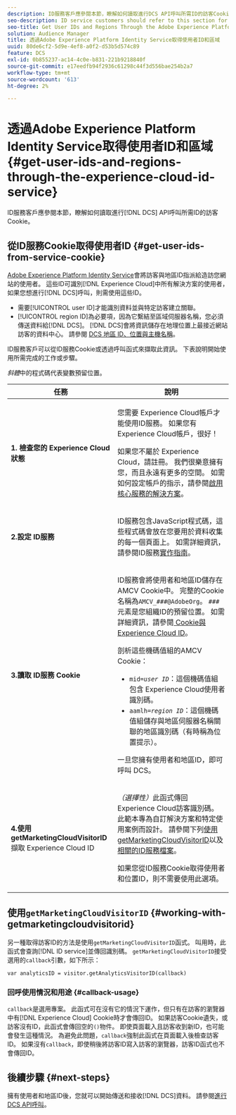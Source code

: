 ```yaml
---
description: ID服務客戶應參閱本節，瞭解如何讀取進行DCS API呼叫所需ID的訪客Cookie。
seo-description: ID service customers should refer to this section for information on how to read the visitor cookie for the IDs required to make DCS API calls.
seo-title: Get User IDs and Regions Through the Adobe Experience Platform Identity Service
solution: Audience Manager
title: 透過Adobe Experience Platform Identity Service取得使用者ID和區域
uuid: 80de6cf2-5d9e-4ef8-a0f2-d53b5d574c89
feature: DCS
exl-id: 0b855237-ac14-4c0e-b831-221b9218840f
source-git-commit: e17eedfb94f2936c61298c44f3d556bae254b2a7
workflow-type: tm+mt
source-wordcount: '613'
ht-degree: 2%

---
```


# 透過Adobe Experience Platform Identity Service取得使用者ID和區域 {#get-user-ids-and-regions-through-the-experience-cloud-id-service}

ID服務客戶應參閱本節，瞭解如何讀取進行[!DNL DCS] API呼叫所需ID的訪客Cookie。

## 從ID服務Cookie取得使用者ID {#get-user-ids-from-service-cookie}

[Adobe Experience Platform Identity Service](https://experienceleague.adobe.com/docs/id-service/using/home.html)會將訪客與地區ID指派給造訪您網站的使用者。 這些ID可識別[!DNL Experience Cloud]中所有解決方案的使用者，如果您想進行[!DNL DCS]呼叫，則需使用這些ID。

* 需要[!UICONTROL user ID]才能識別資料並與特定訪客建立關聯。
* [!UICONTROL region ID]為必要項，因為它繫結至區域伺服器名稱，您必須傳送資料給[!DNL DCS]。 [!DNL DCS]會將資訊儲存在地理位置上最接近網站訪客的資料中心。 請參閱 [DCS 地區 ID、位置與主機名稱](../../../api/dcs-intro/dcs-api-reference/dcs-regions.md)。

ID服務客戶可以從ID服務Cookie或透過呼叫函式來擷取此資訊。 下表說明開始使用所需完成的工作或步驟。

*斜體*&#x200B;中的程式碼代表變數預留位置。

<table id="table_660EBE1C24DD4FBE9DCE5191836C9135"> 
 <thead> 
  <tr> 
   <th colname="col1" class="entry"> 任務 </th> 
   <th colname="col2" class="entry"> 說明 </th> 
  </tr> 
 </thead>
 <tbody> 
  <tr> 
   <td colname="col1"> <p> <b>1. 檢查您的<span class="keyword"> Experience Cloud</span>狀態</b> </p> </td> 
   <td colname="col2"> <p>您需要<span class="keyword"> Experience Cloud</span>帳戶才能使用ID服務。 如果您有<span class="keyword"> Experience Cloud</span>帳戶，很好！ </p> <p> 如果您不屬於<span class="keyword"> Experience Cloud</span>，請註冊。 我們很樂意擁有您，而且永遠有更多的空間。 如需如何設定帳戶的指示，請參閱<a href="https://experienceleague.adobe.com/en/docs/core-services/interface/services/getting-started" format="https" scope="external">啟用核心服務的解決方案</a>。 </p> </td> 
  </tr> 
  <tr> 
   <td colname="col1"> <p> <b>2.設定<span class="keyword"> ID服務</span></b> </p> </td> 
   <td colname="col2"> <p><span class="keyword"> ID服務</span>包含JavaScript程式碼，這些程式碼會放在您要用於資料收集的每一個頁面上。 如需詳細資訊，請參閱ID服務<a href="https://experienceleague.adobe.com/docs/id-service/using/implementation/implementation-guides.html" format="https" scope="external">實作指南</a>。 </p> </td> 
  </tr> 
  <tr> 
   <td colname="col1"> <p> <b>3.讀取<span class="keyword"> ID服務</span> Cookie</b> </p> </td> 
   <td colname="col2"> <p><span class="keyword"> ID服務</span>會將使用者和地區ID儲存在AMCV Cookie中。 完整的Cookie名稱為<code>AMCV_<i>###</i>@AdobeOrg</code>。 <code><i>###</i></code>元素是您組織ID的預留位置。 如需詳細資訊，請參閱<a href="https://experienceleague.adobe.com/docs/id-service/using/intro/cookies.html" format="https" scope="external"> Cookie與Experience Cloud ID</a>。 </p> <p>剖析這些機碼值組的AMCV Cookie： </p> <p> 
     <ul id="ul_502ECFCDDD084D448B5EDC4E5C0909C1"> 
      <li id="li_662FFA36AC854E699D50A183B161D654"> <code>mid=<i>user ID</i></code>：這個機碼值組包含<span class="keyword"> Experience Cloud</span>使用者識別碼。 </li> 
      <li id="li_65422233187B4217B50DC52DBD58F404"> <code>aamlh=<i>region ID</i></code>：這個機碼值組儲存與地區伺服器名稱關聯的地區識別碼（有時稱為<span class="term">位置提示</span>）。 </li> 
     </ul> </p> <p>一旦您擁有使用者和地區ID，即可呼叫<span class="wintitle"> DCS</span>。 </p> </td> 
  </tr> 
  <tr> 
   <td colname="col1"> <p> <b>4.使用getMarketingCloudVisitorID</b>擷取<span class="keyword"> Experience Cloud ID</span> </p> </td> 
   <td colname="col2"> <p><i>（選擇性）</i>此函式傳回<span class="keyword"> Experience Cloud</span>訪客識別碼。 此範本專為自訂解決方案和特定使用案例而設計。 請參閱下列<a href="../../../api/dcs-intro/dcs-s2s/dcs-mcid-ids.md#working-with-getmarketingcloudvisitorid">使用getMarketingCloudVisitorID</a>以及<a href="https://experienceleague.adobe.com/docs/id-service/using/id-service-api/methods/getmcvid.html" format="https" scope="external">相關的ID服務檔案</a>。 </p> <p>如果您從ID服務Cookie取得使用者和位置ID，則不需要使用此選項。 </p> </td> 
  </tr> 
 </tbody> 
</table>

## 使用`getMarketingCloudVisitorID` {#working-with-getmarketingcloudvisitorid}

另一種取得訪客ID的方法是使用`getMarketingCloudVisitorID`函式。 叫用時，此函式會查詢[!DNL ID service]並傳回識別碼。 `getMarketingCloudVisitorID`接受選用的`callback`引數，如下所示：

`var analyticsID = visitor.getAnalyticsVisitorID(callback)`

### 回呼使用情況和用途 {#callback-usage}

`callback`是選用專案。 此函式可在沒有它的情況下運作，但只有在訪客的瀏覽器中有[!DNL Experience Cloud] Cookie時才會傳回ID。 如果訪客Cookie遺失，或訪客沒有ID，此函式會傳回空的`()`物件。 即使頁面載入且訪客收到新ID，也可能會發生這種情況。 為避免此問題，`callback`強制此函式在頁面載入後檢查訪客ID。 如果沒有`callback`，即使稍後將訪客ID寫入訪客的瀏覽器，訪客ID函式也不會傳回ID。

## 後續步驟 {#next-steps}

擁有使用者和地區ID後，您就可以開始傳送和接收[!DNL DCS]資料。 請參閱[進行DCS API呼叫](../../../api/dcs-intro/dcs-s2s/dcs-s2s-calls.md)。
